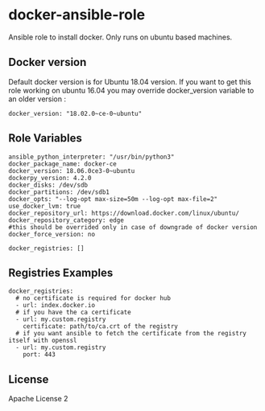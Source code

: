 # docker-ansible-role

Ansible role to install docker.
Only runs on ubuntu based machines.

Docker version
--------------
Default docker version is for Ubuntu 18.04 version.
If you want to get this role working on ubuntu 16.04 you may override docker_version variable to an older version :

```
docker_version: "18.02.0~ce-0~ubuntu"
```

Role Variables
--------------

```
ansible_python_interpreter: "/usr/bin/python3"
docker_package_name: docker-ce
docker_version: 18.06.0ce3-0~ubuntu
dockerpy_version: 4.2.0
docker_disks: /dev/sdb
docker_partitions: /dev/sdb1
docker_opts: "--log-opt max-size=50m --log-opt max-file=2"
use_docker_lvm: true
docker_repository_url: https://download.docker.com/linux/ubuntu/
docker_repository_category: edge
#this should be overrided only in case of downgrade of docker version
docker_force_version: no

docker_registries: []
```

Registries  Examples
----------
```
docker_registries:
  # no certificate is required for docker hub
  - url: index.docker.io
  # if you have the ca certificate
  - url: my.custom.registry
    certificate: path/to/ca.crt of the registry
  # if you want ansible to fetch the certificate from the registry itself with openssl
  - url: my.custom.registry
    port: 443
```

License
-------

Apache License 2
